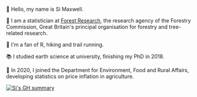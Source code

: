 👋 Hello, my name is Si Maxwell.

🌳 I am a statistician at [Forest Research](https://www.forestresearch.gov.uk/), the research agency of the Forestry Commission, Great Britain's principal organisation for forestry and tree-related research.

🥾 I'm a fan of R, hiking and trail running.

📚 I studied earth science at university, finishing my PhD in 2018.

🚜 In 2020, I joined the Department for Environment, Food and Rural Affairs, developing statistics on price inflation in agriculture.

[![Si's GH summary](https://github-readme-stats.vercel.app/api?username=simaxwell)](https://github.com/anuraghazra/github-readme-stats)
